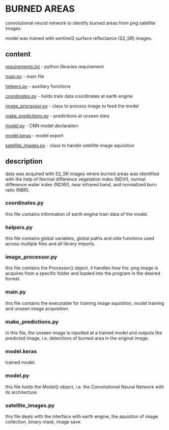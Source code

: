 # BURNED AREAS
convolutional neural network to identify burned areas from png satellite images.

model was trained with sentinel2 surface reflectance (S2_SR) images.

## content
[requirements.txt](requirements.txt) -  python libraries requirement

[main.py](main.py) - main file

[helpers.py](helpers.py) - auxiliary functions

[coordinates.py](coordinates.py) - holds train data coordinates at earth engine

[image_processor.py](image_processor.py) - class to process image to feed the model

[make_predictions.py](make_predictions.py) - predictions at unseen data

[model.py](model.py) - CNN model declaration

[model.keras](model.keras) - model export

[satellite_images.py](satellite_images.py) - class to handle satellite image aquisition

## description
data was acquired with S2_SR images where burned areas was identified with the help of Normal difference vegetation index (NDVI), normal difference water index (NDWI), near infrared band, and normalized burn ratio (NBR).

### coordinates.py
this file contains information of earth engine train data of the model.

### helpers.py
this file contains global variables, global paths and utile functions used across multiple files and all library imports.

### image_processor.py
this file contains the Processor() object. it handles how the .png image is acquires from a specific folder and loaded into the program in the desired format.

### main.py
this file contains the executable for training image aquisition, model training and unseen image acquisition.

### make_predictions.py
in this file, the unseen image is inputted at a trained model and outputs the predicted image, i.e. detections of burned area in the original image.

### model.keras
trained model.

### model.py
this file holds the Model() object, i.e. the Convolutional Neural Network with its architecture.

### satellite_images.py
this file deals with the interface with earth engine, the aquisiton of image collection, binary mask, image save.